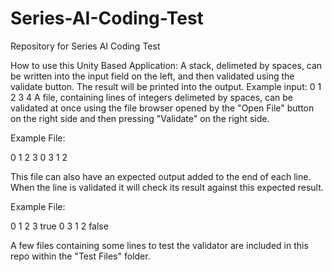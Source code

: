 # Series-AI-Coding-Test
Repository for Series AI Coding Test

How to use this Unity Based Application:
A stack, delimeted by spaces, can be written into the input field on the left, and then validated using the validate button. The result will be printed into the output. Example input: 0 1 2 3 4
A file, containing lines of integers delimeted by spaces, can be validated at once using the file browser opened by the "Open File" button on the right side and then pressing "Validate" on the right side.

Example File:

0 1 2 3
0 3 1 2

This file can also have an expected output added to the end of each line. When the line is validated it will check its result against this expected result.

Example File:

0 1 2 3 true
0 3 1 2 false

A few files containing some lines to test the validator are included in this repo within the "Test Files" folder.
